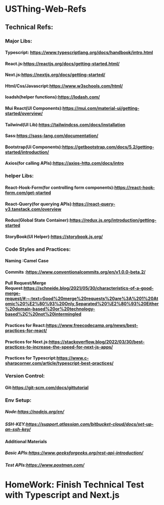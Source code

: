 # USThing-Web-Refs
## Technical Refs:
### Major Libs:
#### Typescript: https://www.typescriptlang.org/docs/handbook/intro.html
#### React.js:https://reactjs.org/docs/getting-started.html/
#### Next.js:https://nextjs.org/docs/getting-started/
#### Html/Css/Javascript:https://www.w3schools.com/html/
#### loadsh(helper functions):https://lodash.com/
#### Mui React(UI Components):https://mui.com/material-ui/getting-started/overview/
#### Tailwind(UI Lib):https://tailwindcss.com/docs/installation
#### Sass:https://sass-lang.com/documentation/
#### Bootstrap(Ui Components):https://getbootstrap.com/docs/5.2/getting-started/introduction/
#### Axios(for calling APIs):https://axios-http.com/docs/intro

### helper Libs:
#### React-Hook-Form(for controlling form components):https://react-hook-form.com/get-started
#### React-Query(for querying APIs):https://react-query-v3.tanstack.com/overview
#### Redux(Global State Container):https://redux.js.org/introduction/getting-started
#### StoryBook(UI Helper):https://storybook.js.org/

### Code Styles and Practices:
#### Naming :Camel Case
#### Commits :https://www.conventionalcommits.org/en/v1.0.0-beta.2/
#### Pull Request/Merge Request:https://schneide.blog/2021/05/30/characteristics-of-a-good-merge-request/#:~:text=Good%20merge%20requests%20are%3A%201%20Atomic%20%E2%80%93%20Only,Separated%20%E2%80%93%20Either%20domain-based%20or%20technology-based%2C%20not%20intermingled
#### Practices for React:https://www.freecodecamp.org/news/best-practices-for-react/
#### Practices for Next.js:https://stackoverflow.blog/2022/03/30/best-practices-to-increase-the-speed-for-next-js-apps/
#### Practices for Typescript:https://www.c-sharpcorner.com/article/typescript-best-practices/

### Version Control:
#### Git:https://git-scm.com/docs/gittutorial

### Env Setup:
##### Node:https://nodejs.org/en/
##### SSH-KEY:https://support.atlassian.com/bitbucket-cloud/docs/set-up-an-ssh-key/

#### Additional Materials
##### Basic APIs:https://www.geeksforgeeks.org/rest-api-introduction/
##### Test APIs:https://www.postman.com/

# HomeWork: Finish Technical Test with Typescript and Next.js
